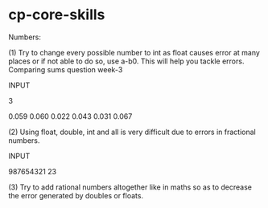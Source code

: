 # cp-core-skills

Numbers:

(1) Try to change every possible number to int as float causes error at many places or if not able to do so, use a-b<epsilon criterion where eps>0. This will help you tackle errors.
Comparing sums question week-3

INPUT

3

0.059 0.060 0.022
0.043 0.031 0.067



(2) Using float, double, int and all is very difficult due to errors in fractional numbers.

INPUT

987654321 23



(3) Try to add rational numbers altogether like in maths so as to decrease the error generated by doubles or floats.
